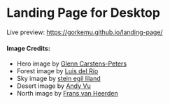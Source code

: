 # Landing Page for Desktop

Live preview: https://gorkemu.github.io/landing-page/

#### Image Credits:
- Hero image by [Glenn Carstens-Peters](https://unsplash.com/@glenncarstenspeters)
- Forest image by [Luis del Río](https://www.pexels.com/@luisdelrio/)
- Sky image by [stein egil liland](https://www.pexels.com/@therato/)
- Desert image by [Andy Vu](https://www.pexels.com/@andyhvu/)
- North image by [Frans van Heerden](https://www.pexels.com/@frans-van-heerden-201846/)
